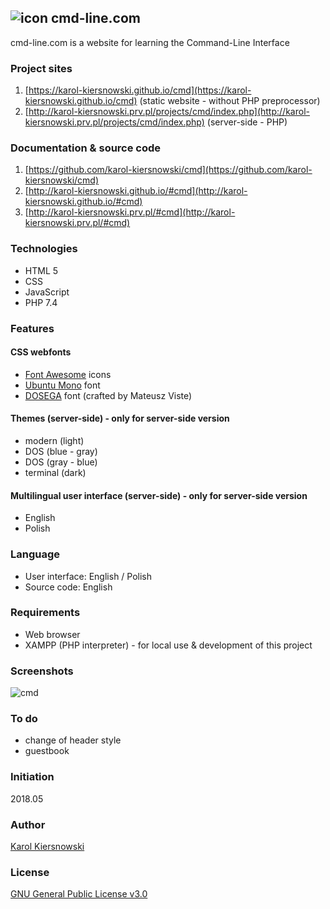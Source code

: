 ![icon](https://karol-kiersnowski.github.io/img/icons/terminal.png) cmd-line.com
------------
cmd-line.com is a website for learning the Command-Line Interface

### Project sites
1. [https://karol-kiersnowski.github.io/cmd](https://karol-kiersnowski.github.io/cmd) (static website - without PHP preprocessor)
2. [http://karol-kiersnowski.prv.pl/projects/cmd/index.php](http://karol-kiersnowski.prv.pl/projects/cmd/index.php) (server-side - PHP)

### Documentation & source code
1. [https://github.com/karol-kiersnowski/cmd](https://github.com/karol-kiersnowski/cmd)
2. [http://karol-kiersnowski.github.io/#cmd](http://karol-kiersnowski.github.io/#cmd)
2. [http://karol-kiersnowski.prv.pl/#cmd](http://karol-kiersnowski.prv.pl/#cmd)

### Technologies
* HTML 5
* CSS
* JavaScript
* PHP 7.4

### Features
#### CSS webfonts
* [Font Awesome](https://fontawesome.com) icons
* [Ubuntu Mono](https://fonts.google.com/specimen/Ubuntu+Mono) font
* [DOSEGA](http://sourceforge.net/projects/dosega) font (crafted by Mateusz Viste)

#### Themes (server-side) - only for server-side version
* modern (light)
* DOS (blue - gray)
* DOS (gray - blue)
* terminal (dark)

#### Multilingual user interface (server-side) - only for server-side version
* English
* Polish

### Language
* User interface: English / Polish
* Source code: English

### Requirements
* Web browser
* XAMPP (PHP interpreter) - for local use & development of this project

### Screenshots
![cmd](https://karol-kiersnowski.github.io/img/projects/cmd.png)

### To do
* change of header style
* guestbook

### Initiation
2018.05

### Author
[Karol Kiersnowski](https://karol-kiersnowski.github.io)

### License
[GNU General Public License v3.0](https://github.com/karol-kiersnowski/cmd/blob/master/LICENSE)